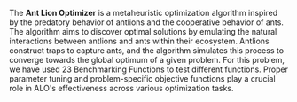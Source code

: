 The **Ant Lion Optimizer** is a metaheuristic optimization algorithm inspired by the predatory behavior of antlions and the cooperative behavior of ants. The algorithm aims to discover optimal solutions by emulating the natural interactions between antlions and ants within their ecosystem. Antlions construct traps to capture ants, and the algorithm simulates this process to converge towards the global optimum of a given problem. For this problem, we have used 23 Benchmarking Functions to test different functions. Proper parameter tuning and problem-specific objective functions play a crucial role in ALO's effectiveness across various optimization tasks.

